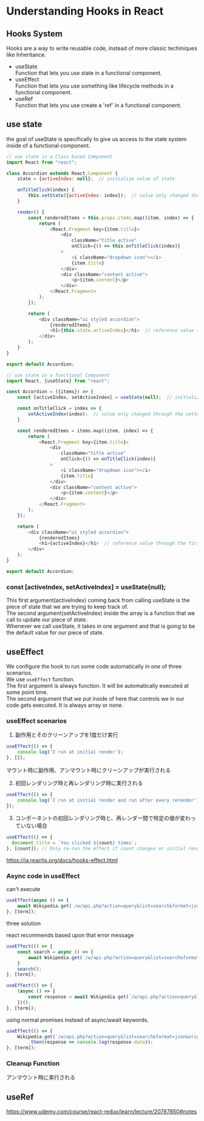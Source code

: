 # Understanding Hooks in React 

## Hooks System
Hooks are a way to write reusable code, instead of more classic techiniques like Inheritance.

- useState  
Function that lets you use state in a functional component.
- useEffect  
Function that lets you use something like lifecycle methods in a functional component.
- useRef  
Function that lets you use create a 'ref' in a functional component.

## use state
the goal of useState is specifically to give us access to the state system inside of a functional component.

```js
// use state in a Class based Component
import React from "react";

class Accordion extends React.Component {
    state = {activeIndex: null};  // initialize value of state

    onTitleClick(index) {
        this.setState({activeIndex: index});  // value only changed through 'setState' function
    }

    render() {
        const renderedItems = this.props.items.map((item, index) => {
            return (
                <React.Fragment key={item.title}>
                    <div
                        className="title active"
                        onClick={() => this.onTitleClick(index)}
                    >
                        <i className="dropdown icon"></i>
                        {item.title}
                    </div>
                    <div className="content active">
                        <p>{item.content}</p>
                    </div>
                </React.Fragment>
            );
        });

        return (
            <div className="ui styled accordion">
                {renderedItems}
                <h1>{this.state.activeIndex}</h1>  // reference value through 'this.state'
            </div>
        );
    }
}

export default Accordion;
```

```js
// use state in a functional Component
import React, {useState} from "react";

const Accordion = ({items}) => {
    const [activeIndex, setActiveIndex] = useState(null);  // initialize value of state

    const onTitleClick = index => {
        setActiveIndex(index);  // value only changed through the setter function and provide new value
    }

    const renderedItems = items.map((item, index) => {
        return (
            <React.Fragment key={item.title}>
                <div
                    className="title active"
                    onClick={() => onTitleClick(index)}
                >
                    <i className="dropdown icon"></i>
                    {item.title}
                </div>
                <div className="content active">
                    <p>{item.content}</p>
                </div>
            </React.Fragment>
        );
    });

    return (
        <div className="ui styled accordion">
            {renderedItems}
            <h1>{activeIndex}</h1>  // reference value through the first argument of useState function
        </div>
    );
}

export default Accordion;
```

### const [activeIndex, setActiveIndex] = useState(null);
This first argument(activeIndex) coming back from calling useState is the piece of state that we are trying to keep track of.  
The second argument(setActiveIndex) inside the array is a function that we call to update our piece of state.  
Whenever we call useState, it takes in one argument and that is going to be the default value for our piece of state. 

## useEffect
We configure the hook to run some code automatically in one of three scenarios.  
We use `useEffect` function.  
The first argument is always function. It will be automatically executed at some point time.  
The second argument that we put inside of here that controls we in our code gets executed. It is always array or none.

### useEffect scenarios


1. 副作用とそのクリーンアップを1度だけ実行
```js
useEffect(() => {
    console.log('I run at initial render');
}, []);
```
マウント時に副作用、アンマウント時にクリーンアップが実行される

2. 初回レンダリング時と再レンダリング時に実行される
```js
useEffect(() => {
    console.log('I run at initial render and run after every rerender');
});
```

3. コンポーネントの初回レンダリング時と、再レンダー間で特定の値が変わっていない場合
```js
useEffect(() => {
  document.title = `You clicked ${count} times`;
}, [count]); // Only re-run the effect if count changes or initial rendering
```
https://ja.reactjs.org/docs/hooks-effect.html


### Async code in useEffect
can't execute
```js
useEffect(async () => {
    await Wikipedia.get(`/w/api.php?action=query&list=search&format=json&origin=*&srsearch=${term}`);
}, [term]);
```

three solution

react recommends based upon that error message 
```js
useEffect(() => {
    const search = async () => {
        await Wikipedia.get(`/w/api.php?action=query&list=search&format=json&origin=*&srsearch=${term}`);
    }
    search();
}, [term]);
```

```js
useEffect(() => {
    (async () => {
        const response = await Wikipedia.get(`/w/api.php?action=query&list=search&format=json&origin=*&srsearch=${term}`);
    })();
}, [term]);
```

using normal promises instead of async/await keywords. 

```js
useEffect(() => {
    Wikipedia.get(`/w/api.php?action=query&list=search&format=json&origin=*&srsearch=${term}`)
        .then(response => console.log(response.data));
}, [term]);
```

### Cleanup Function
アンマウント時に実行される

## useRef
https://www.udemy.com/course/react-redux/learn/lecture/20787850#notes